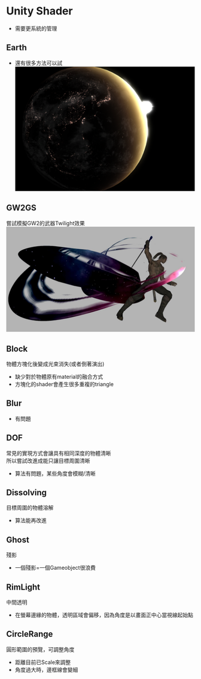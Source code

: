 # Unity Shader
* 需要更系統的管理

## Earth
* 還有很多方法可以試
![image](https://github.com/anohis/UnityShader/blob/master/Image/Earth.PNG)

## GW2GS
嘗試模擬GW2的武器Twilight效果
![image](https://github.com/anohis/UnityShader/blob/master/Image/GW2GS.jpg)

## Block
物體方塊化後變成光束消失(或者倒著演出)
* 缺少對於物體原有material的融合方式
* 方塊化的shader會產生很多重複的triangle

## Blur
* 有問題

## DOF
常見的實現方式會讓具有相同深度的物體清晰  
所以嘗試改進成能只讓目標周圍清晰
* 算法有問題，某些角度會模糊/清晰

## Dissolving
目標周圍的物體溶解
* 算法能再改進

## Ghost
殘影
* 一個殘影=一個Gameobject很浪費

## RimLight
中間透明
* 在螢幕邊緣的物體，透明區域會偏移，因為角度是以畫面正中心當視線起始點

## CircleRange
圓形範圍的預覽，可調整角度
* 距離目前已Scale來調整
* 角度過大時，邊框線會變細
